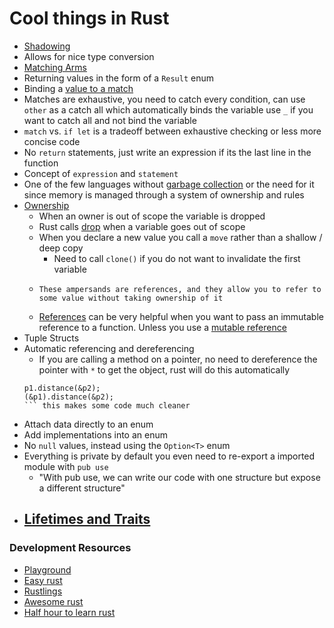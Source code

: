 # Cool things in Rust 
- [Shadowing](https://doc.rust-lang.org/stable/book/ch03-01-variables-and-mutability.html#shadowing)
 - Allows for nice type conversion
- [Matching Arms](https://doc.rust-lang.org/stable/book/ch06-02-match.html)
 - Returning values in the form of a `Result` enum
 - Binding a [value to a match](https://doc.rust-lang.org/stable/book/ch06-02-match.html#patterns-that-bind-to-values) 
  - Matches are exhaustive, you need to catch every condition, can use `other` as a catch all which automatically binds the variable use `_` if you want to catch all and not bind the variable
  - `match` vs. `if let` is a tradeoff between exhaustive checking or less more concise code
- No `return` statements, just write an expression if its the last line in the function
 - Concept of `expression` and `statement`
- One of the few languages without [garbage collection](https://wiki.c2.com/?LanguagesWithoutGarbageCollection) or the need for it since memory is managed through a system of ownership and rules
- [Ownership](https://doc.rust-lang.org/stable/book/ch04-01-what-is-ownership.html) 
  - When an owner is out of scope the variable is dropped
  - Rust calls [drop](https://doc.rust-lang.org/stable/std/ops/trait.Drop.html#tymethod.drop) when a variable goes out of scope
  - When you declare a new value you call a `move` rather than a shallow / deep copy
    - Need to call `clone()` if you do not want to invalidate the first variable 
  - ```
    These ampersands are references, and they allow you to refer to some value without taking ownership of it
    ```
  - [References](https://doc.rust-lang.org/stable/book/ch04-02-references-and-borrowing.html) can be very helpful when you want to pass an immutable reference to a function. Unless you use a [mutable reference](https://doc.rust-lang.org/stable/book/ch04-02-references-and-borrowing.html#mutable-references)
- Tuple Structs
- Automatic referencing and dereferencing
  - If you are calling a method on a pointer, no need to dereference the pointer with `*` to get the object, rust will do this automatically
  ```
  p1.distance(&p2);
  (&p1).distance(&p2);
  ``` this makes some code much cleaner
- Attach data directly to an enum
- Add implementations into an enum
- No `null` values, instead using the `Option<T>` enum
- Everything is private by default you even need to re-export a imported module with `pub use` 
  - "With pub use, we can write our code with one structure but expose a different structure"
- [Lifetimes and Traits](https://doc.rust-lang.org/stable/book/ch10-02-traits.html)
  - 

### Development Resources
- [Playground](https://play.rust-lang.org/)
- [Easy rust](https://github.com/Dhghomon/easy_rust)
- [Rustlings](https://github.com/rust-lang/rustlings)
- [Awesome rust](https://github.com/rust-unofficial/awesome-rust)
- [Half hour to learn rust](https://fasterthanli.me/articles/a-half-hour-to-learn-rust)